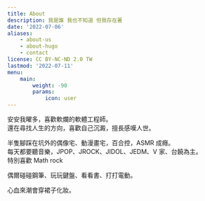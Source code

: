 ```yaml
---
title: About
description: 我是誰 我也不知道 但我存在著
date: '2022-07-06'
aliases:
    - about-us
    - about-hugo
    - contact
license: CC BY-NC-ND 2.0 TW
lastmod: '2022-07-11'
menu:
    main:
        weight: -90
        params:
            icon: user
---
```


安安我曜多，喜歡軟爛的軟體工程師。  
還在尋找人生的方向，喜歡自己沉澱，擅長感嘆人世。

半隻腳踩在坑外的偶像宅、動漫畫宅，百合控，ASMR 成癮。  
每天都要聽音樂，JPOP、JROCK、JIDOL、JEDM、V 家、台饒為主。  
特別喜歡 Math rock

偶爾碰碰鋼筆、玩玩鍵盤、看看書、打打電動。

心血來潮會穿裙子化妝。
